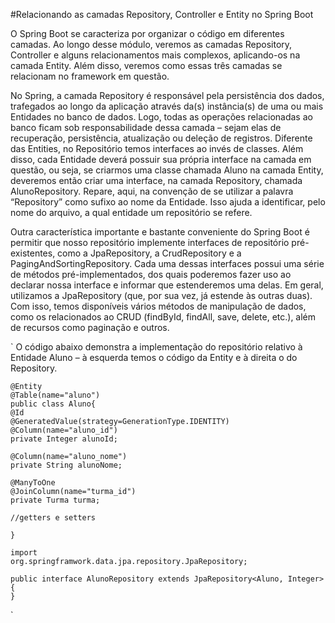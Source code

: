 #Relacionando as camadas Repository, Controller e Entity no Spring Boot

O Spring Boot se caracteriza por organizar o código em diferentes camadas. Ao longo desse módulo, veremos as camadas Repository, Controller e alguns relacionamentos mais complexos, aplicando-os na camada Entity. Além disso, veremos como essas três camadas se relacionam no framework em questão.

No Spring, a camada Repository é responsável pela persistência dos dados, trafegados ao longo da aplicação através da(s) instância(s) de uma ou mais Entidades no banco de dados. Logo, todas as operações relacionadas ao banco ficam sob responsabilidade dessa camada – sejam elas de recuperação, persistência, atualização ou deleção de registros. Diferente das Entities, no Repositório temos interfaces ao invés de classes. Além disso, cada Entidade deverá possuir sua própria interface na camada em questão, ou seja, se criarmos uma classe chamada Aluno na camada Entity, deveremos então criar uma interface, na camada Repository, chamada AlunoRepository. Repare, aqui, na convenção de se utilizar a palavra “Repository” como sufixo ao nome da Entidade. Isso ajuda a identificar, pelo nome do arquivo, a qual entidade um repositório se refere.

Outra característica importante e bastante conveniente do Spring Boot é permitir que nosso repositório implemente interfaces de repositório pré-existentes, como a JpaRepository, a CrudRepository e a PagingAndSortingRepository. Cada uma dessas interfaces possui uma série de métodos pré-implementados, dos quais poderemos fazer uso ao declarar nossa interface e informar que estenderemos uma delas. Em geral, utilizamos a JpaRepository (que, por sua vez, já estende às outras duas). Com isso, temos disponíveis vários métodos de manipulação de dados, como os relacionados ao CRUD (findById, findAll, save, delete, etc.), além de recursos como paginação e outros.

`
O código abaixo demonstra a implementação do repositório relativo à Entidade Aluno – à esquerda temos o código da Entity e à direita o do Repository.

    @Entity
    @Table(name="aluno")
    public class Aluno{
    @Id
    @GeneratedValue(strategy=GenerationType.IDENTITY)
    @Column(name="aluno_id")
    private Integer alunoId;

    @Column(name="aluno_nome")
    private String alunoNome;

    @ManyToOne
    @JoinColumn(name="turma_id")
    private Turma turma;

    //getters e setters

    }

    import
    org.springframwork.data.jpa.repository.JpaRepository;

    public interface AlunoRepository extends JpaRepository<Aluno, Integer> {
    }

`

